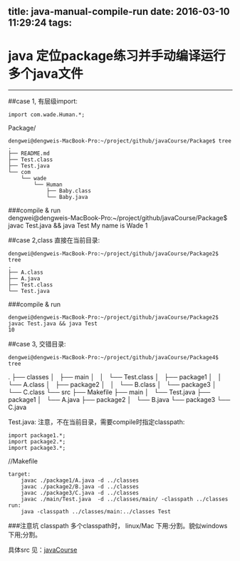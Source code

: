 title: java-manual-compile-run
date: 2016-03-10 11:29:24
tags:
---
# java 定位package练习并手动编译运行多个java文件

---
##case 1, 有层级import:
 

    import com.wade.Human.*;

Package/

    dengwei@dengweis-MacBook-Pro:~/project/github/javaCourse/Package$ tree
    .
    ├── README.md
    ├── Test.class
    ├── Test.java
    └── com
        └── wade
            └── Human
                ├── Baby.class
                └── Baby.java
            

###compile & run            
    dengwei@dengweis-MacBook-Pro:~/project/github/javaCourse/Package$ javac Test.java && java Test
    My name is Wade
    1



##case 2,class 直接在当前目录:

    dengwei@dengweis-MacBook-Pro:~/project/github/javaCourse/Package2$ tree
    .
    ├── A.class
    ├── A.java
    ├── Test.class
    └── Test.java

###compile & run   

    dengwei@dengweis-MacBook-Pro:~/project/github/javaCourse/Package2$ javac Test.java && java Test
    10

##case 3, 交错目录:

    dengwei@dengweis-MacBook-Pro:~/project/github/javaCourse/Package4$ tree
.
├── classes
│   ├── main
│   │   └── Test.class
│   ├── package1
│   │   └── A.class
│   ├── package2
│   │   └── B.class
│   └── package3
│       └── C.class
└── src
    ├── Makefile
    ├── main
    │   └── Test.java
    ├── package1
    │   └── A.java
    ├── package2
    │   └── B.java
    └── package3
        └── C.java

Test.java:
注意，不在当前目录，需要compile时指定classpath:

    import package1.*;
    import package2.*;
    import package3.*;
    
//Makefile    

    target: 
        javac ./package1/A.java -d ../classes
        javac ./package2/B.java -d ../classes
        javac ./package3/C.java -d ../classes
        javac ./main/Test.java  -d ../classes/main/ -classpath ../classes
    run:
        java -classpath ../classes/main:../classes Test
        
    

###注意坑
classpath 多个classpath时， linux/Mac 下用:分割。貌似windows下用;分割。

具体src 见：[javaCourse][1]


  [1]: https://github.com/no7dw/javaCourse/
